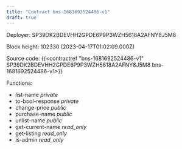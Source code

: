 ```yaml
---
title: "Contract bns-1681692524486-v1"
draft: true
---
```

Deployer: SP39DK2BDEVHH2GPDE6P9P3WZH5618A2AFNY8J5M8


 



Block height: 102330 (2023-04-17T01:02:09.000Z)

Source code: {{<contractref "bns-1681692524486-v1" SP39DK2BDEVHH2GPDE6P9P3WZH5618A2AFNY8J5M8 bns-1681692524486-v1>}}

Functions:

* list-name _private_
* to-bool-response _private_
* change-price _public_
* purchase-name _public_
* unlist-name _public_
* get-current-name _read_only_
* get-listing _read_only_
* is-admin _read_only_
